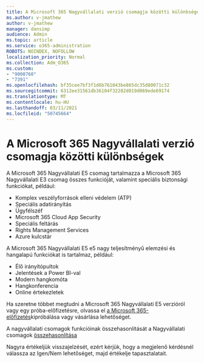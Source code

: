 ```yaml
---
title: A Microsoft 365 Nagyvállalati verzió csomagja közötti különbségek
ms.author: v-jmathew
author: v-jmathew
manager: dansimp
audience: Admin
ms.topic: article
ms.service: o365-administration
ROBOTS: NOINDEX, NOFOLLOW
localization_priority: Normal
ms.collection: Adm_O365
ms.custom:
- "9000760"
- "7391"
ms.openlocfilehash: bf35cee7bf3f1d6b761043be865dc35d80071c32
ms.sourcegitcommit: 6312ee31561db36104f32282d019d069ede69174
ms.translationtype: MT
ms.contentlocale: hu-HU
ms.lasthandoff: 03/11/2021
ms.locfileid: "50745664"
---
```

# <a name="microsoft-365-enterprise-plan-differences"></a>A Microsoft 365 Nagyvállalati verzió csomagja közötti különbségek

A Microsoft 365 Nagyvállalati E5 csomag tartalmazza a Microsoft 365 Nagyvállalati E3 csomag összes funkcióját, valamint speciális biztonsági funkciókat, például:

- Komplex veszélyforrások elleni védelem (ATP)
- Speciális adatirányítás
- Ügyfélszéf
- Microsoft 365 Cloud App Security
- Speciális feltárás
- Rights Management Services
- Azure kulcstár

A Microsoft 365 Nagyvállalati E5 e5 nagy teljesítményű elemzési és hangalapú funkciókat is tartalmaz, például:

- Élő irányítópultok
- Jelentések a Power BI-val
- Modern hangkomóta
- Hangkonferencia
- Online értekezletek

Ha szeretne többet megtudni a Microsoft 365 Nagyvállalati E5 verzióról vagy egy próba-előfizetésre, olvassa el [a Microsoft 365-előfizetés](https://go.microsoft.com/fwlink/?linkid=2099673)kipróbálása vagy vásárlása lehetőséget.

A nagyvállalati csomagok funkcióinak összehasonlítását a Nagyvállalati csomagok [összehasonlítása](https://go.microsoft.com/fwlink/?linkid=2097200)

Nagyra értékeljük visszajelzését, ezért kérjük, hogy a megjelenő kérdésnél válassza az Igen/Nem lehetőséget, majd értékelje tapasztalatait.
